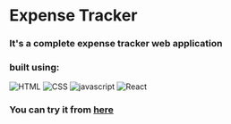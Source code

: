 # Expense Tracker

### It's a complete expense tracker web application

### built using:

![HTML](https://img.shields.io/badge/HTML5-E34F26?style=for-the-badge&logo=html5&logoColor=white)
![CSS](https://img.shields.io/badge/CSS3-1572B6?style=for-the-badge&logo=css3&logoColor=white)
![javascript](https://img.shields.io/badge/JavaScript-323330?style=for-the-badge&logo=javascript&logoColor=F7DF1E)
![React](https://img.shields.io/badge/React-61dafb?style=for-the-badge&logo=react&logoColor=black)

### You can try it from [here](https://expense-tracker.yahia.vercel.app/)
